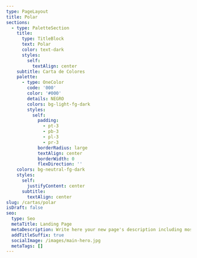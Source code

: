 ```yaml
---
type: PageLayout
title: Polar
sections:
  - type: PaletteSection
    title:
      type: TitleBlock
      text: Polar
      color: text-dark
      styles:
        self:
          textAlign: center
    subtitle: Carta de Colores
    palette:
      - type: OneColor
        code: '000'
        color: '#000'
        details: NEGRO
        colors: bg-light-fg-dark
        styles:
          self:
            padding:
              - pt-3
              - pb-3
              - pl-3
              - pr-3
            borderRadius: large
            textAlign: center
            borderWidth: 0
            flexDirection: ''
    colors: bg-neutral-fg-dark
    styles:
      self:
        justifyContent: center
      subtitle:
        textAlign: center
slug: /cartas/polar
isDraft: false
seo:
  type: Seo
  metaTitle: Landing Page
  metaDescription: Write here your new page's description including most relevant keywords.
  addTitleSuffix: true
  socialImage: /images/main-hero.jpg
  metaTags: []
---
```

